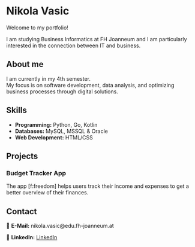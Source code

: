 # Nikola Vasic
Welcome to my portfolio!

I am studying Business Informatics at FH Joanneum and I am particularly interested in the connection between IT and business.  

## About me
I am currently in my 4th semester.  
My focus is on software development, data analysis, and optimizing business processes through digital solutions.  

## Skills  
- **Programming:** Python, Go, Kotlin  
- **Databases:** MySQL, MSSQL & Oracle  
- **Web Development:** HTML/CSS   

## Projects  
### Budget Tracker App  
The app [f:freedom] helps users track their income and expenses to get a better overview of their finances.  

## Contact 
<p>
📧 <b>E-Mail:</b> nikola.vasic@edu.fh-joanneum.at <br>  

💼 <b>LinkedIn:</b> <a href="https://www.linkedin.com/in/nikola-vasic-2881152a1/"> LinkedIn</a>
</p>
